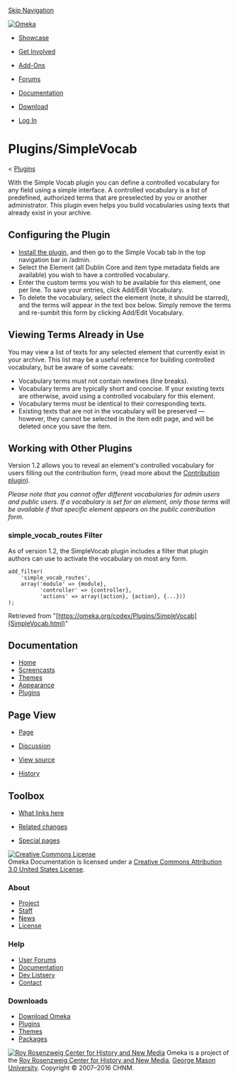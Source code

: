 <div id="wrap">

[Skip Navigation](SimpleVocab.html#content)
<div id="header">

<div class="padding">

<span
id="logo">[![Omeka](../../ui/i/logo-horizontal-288px.gif)](../../index.html)</span>
<div id="search-form">

</div>

-   <div id="nav-showcase">

    </div>

    [Showcase](../../showcase/index.html)
-   <div id="nav-involved">

    </div>

    [Get Involved](../../get-involved/index.html)
-   <div id="nav-addons">

    </div>

    [Add-Ons](../../add-ons/index.html)
-   <div id="nav-forums">

    </div>

    [Forums](../../forums/index.html)
-   <div id="nav-documentation">

    </div>

    [Documentation](../index.html)
-   <div id="nav-download">

    </div>

    [Download](../../download/index.html)

</div>

</div>

<div id="content">

<div class="padding">

<div id="user-meta">

-   <div id="pt-login">

    </div>

    [Log
    In](https://omeka.org/c/index.php?title=Special:UserLogin&returnto=Plugins/SimpleVocab)

</div>

Plugins/SimpleVocab
===================

<div id="contentSub">

<span class="subpages">&lt;
[Plugins](../Plugins.1.html "Plugins")</span>

</div>

<div id="primary">

With the Simple Vocab plugin you can define a controlled vocabulary for
any field using a simple interface. A controlled vocabulary is a list of
predefined, authorized terms that are preselected by you or another
administrator. This plugin even helps you build vocabularies using texts
that already exist in your archive.

<span id="Configuring_the_Plugin" class="mw-headline"> Configuring the Plugin </span>
-------------------------------------------------------------------------------------

-   [Install the
    plugin](https://omeka.org/codex/Installing_a_Plugin "Installing a Plugin"),
    and then go to the Simple Vocab tab in the top navigation bar
    in /admin.
-   Select the Element (all Dublin Core and item type metadata fields
    are available) you wish to have a controlled vocabulary.
-   Enter the custom terms you wish to be available for this element,
    one per line. To save your entries, click Add/Edit Vocabulary.
-   To delete the vocabulary, select the element (note, it should be
    starred), and the terms will appear in the text box below. Simply
    remove the terms and re-sumbit this form by clicking
    Add/Edit Vocabulary.

<span id="Viewing_Terms_Already_in_Use" class="mw-headline">Viewing Terms Already in Use</span>
-----------------------------------------------------------------------------------------------

You may view a list of texts for any selected element that currently
exist in your archive. This list may be a useful reference for building
controlled vocabulary, but be aware of some caveats:

-   Vocabulary terms must not contain newlines (line breaks).
-   Vocabulary terms are typically short and concise. If your existing
    texts are otherwise, avoid using a controlled vocabulary for
    this element.
-   Vocabulary terms must be identical to their corresponding texts.
-   Existing texts that are not in the vocabulary will be preserved —
    however, they cannot be selected in the item edit page, and will be
    deleted once you save the item.

<span id="Working_with_Other_Plugins" class="mw-headline"> Working with Other Plugins </span>
---------------------------------------------------------------------------------------------

Version 1.2 allows you to reveal an element's controlled vocabulary for
users filling out the contribution form, (read more about the
[Contribution plugin](Contribution.html "Plugins/Contribution")).

*Please note that you cannot offer different vocabularies for admin
users and public users. If a vocabulary is set for an element, only
those terms will be available if that specific element appears on the
public contribution form.*

### <span id="simple_vocab_routes_Filter" class="mw-headline"> simple\_vocab\_routes Filter </span>

As of version 1.2, the SimpleVocab plugin includes a filter that plugin
authors can use to activate the vocabulary on most any form.

<div class="mw-geshi mw-content-ltr" dir="ltr">

<div class="php source-php">

``` {.de1}
add_filter(
    'simple_vocab_routes', 
    array('module' => {module}, 
          'controller' => {controller}, 
          'actions' => array({action}, {action}, {...}))
);
```

</div>

</div>

<div class="printfooter">

Retrieved from
"[https://omeka.org/codex/Plugins/SimpleVocab](SimpleVocab.html)"

</div>

<div id="catlinks" class="catlinks catlinks-allhidden">

</div>

</div>

<div id="secondary">

<div class="portlet">

Documentation
-------------

-   [Home](../index.html)
-   [Screencasts](../Screencasts.html)
-   [Themes](../Managing_Themes_2.0.html)
-   [Appearance](../Managing_Appearance_2.0.html)
-   [Plugins](../Plugins2.0.html)

</div>

<div class="portlet">

Page View
---------

-   <div id="nav-page">

    </div>

    [Page](SimpleVocab.html)
-   <div id="nav-discussion">

    </div>

    [Discussion](https://omeka.org/c/index.php?title=Talk:Plugins/SimpleVocab&action=edit&redlink=1)
-   <div id="nav-view_source">

    </div>

    [View
    source](https://omeka.org/c/index.php?title=Plugins/SimpleVocab&action=edit)
-   <div id="nav-history">

    </div>

    [History](https://omeka.org/c/index.php?title=Plugins/SimpleVocab&action=history)

</div>

<div id="wiki-toolbox" class="portlet">

Toolbox
-------

-   <div id="t-whatlinkshere">

    </div>

    [What links
    here](https://omeka.org/codex/Special:WhatLinksHere/Plugins/SimpleVocab)
-   <div id="t-recentchangeslinked">

    </div>

    [Related
    changes](https://omeka.org/codex/Special:RecentChangesLinked/Plugins/SimpleVocab)
-   <div id="t-specialpages">

    </div>

    [Special pages](../Special:SpecialPages.html)

</div>

[![Creative Commons
License](https://i.creativecommons.org/l/by/3.0/us/88x31.png)](http://creativecommons.org/licenses/by/3.0/us/)\
Omeka Documentation is licensed under a [Creative Commons Attribution
3.0 United States
License](http://creativecommons.org/licenses/by/3.0/us/).

</div>

</div>

</div>

<div id="footer">

<div class="padding">

<div id="sitemap">

<div class="section">

### About

-   [Project](../../about/index.html)
-   [Staff](../../about/staff/index.html)
-   [News](../../blog/index.html)
-   [License](http://www.gnu.org/copyleft/gpl.html)

</div>

<div class="section">

### Help

-   [User Forums](../../forums/index.html)
-   [Documentation](../index.html)
-   [Dev Listserv](http://groups.google.com/group/omeka-dev)
-   [Contact](../../contact/index.html)

</div>

<div class="section">

### Downloads

-   [Download Omeka](../../download/index.html)
-   [Plugins](../../addons/plugins.html)
-   [Themes](../../addons/themes.html)
-   [Packages](../../download/packages/index.html)

</div>

</div>

<div id="chnm-meta">

<span id="chnm-logo">[![Roy Rosenzweig Center for History and New
Media](../../ui/i/rrchnm-logo-regular.gif)](http://chnm.gmu.edu)</span>
Omeka is a project of the [Roy Rosenzweig Center for History and New
Media](http://chnm.gmu.edu), [George Mason
University](http://www.gmu.edu). Copyright © 2007–2016 CHNM.

</div>

</div>

</div>

</div>
